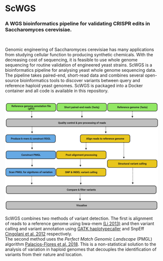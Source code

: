 # ScWGS
### A WGS bioinformatics pipeline for validating CRISPR edits in Saccharomyces cerevisiae.
<br />

Genomic engineering of Saccharomyces cerevisiae has many applications from studying cellular function to producing synthetic chemicals. With the decreasing cost of sequencing, it is feasible to use whole genome sequencing for routine validation of engineered yeast strains. ScWGS is a bioinformatics pipeline for analysing yeast whole genome sequencing data. The pipeline takes paired-end, short-read data and combines several open-source bioinformatics tools to discover variants between query and reference haploid yeast genomes. ScWGS is packaged into a Docker container and all code is available in this repository. <br />
<br />

![ScWGS pipeline](https://github.com/OscarW99/ScWGS/blob/main/CRISPR%20validation%20pipeline.png?raw=true) <br />
<br />
ScWGS combines two methods of variant detection. The first is alignment of reads to a reference genome using bwa-mem [(Li 2013)](https://arxiv.org/abs/1303.3997) and then variant calling and variant annotation using [GATK haplotypecaller](https://gatk.broadinstitute.org/hc/en-us/articles/360037225632-HaplotypeCaller) and SnpEff [Cingolani et al. 2012](http://pcingola.github.io/SnpEff/se_introduction/) respectively.<br />
The second method uses the _Perfect Match Genomic Landscape_ (PMGL) algorithm [Palacios-Flores et al. 2018](https://www.pnas.org/content/118/14/e2025192118). This is a non-statistical solution to the analysis of variation in haploid genomes that decouples the identification of variants from their nature and location.
